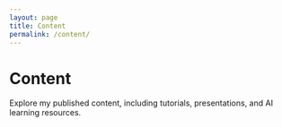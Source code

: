 ```yaml
---
layout: page
title: Content
permalink: /content/
---
```



# Content

Explore my published content, including tutorials, presentations, and AI learning resources.
